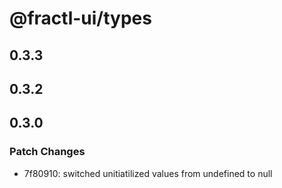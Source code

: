 # @fractl-ui/types

## 0.3.3

## 0.3.2

## 0.3.0

### Patch Changes

- 7f80910: switched unitiatilized values from undefined to null
